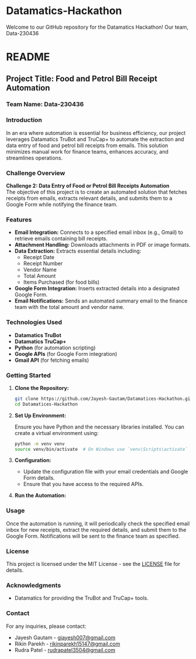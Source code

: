 # Datamatics-Hackathon
Welcome to our GitHub repository for the Datamatics Hackathon! Our team, Data-230436
# README

## Project Title: Food and Petrol Bill Receipt Automation

### Team Name:  Data-230436

### Introduction

In an era where automation is essential for business efficiency, our project leverages Datamatics TruBot and TruCap+ to automate the extraction and data entry of food and petrol bill receipts from emails. This solution minimizes manual work for finance teams, enhances accuracy, and streamlines operations.

### Challenge Overview

**Challenge 2: Data Entry of Food or Petrol Bill Receipts Automation**  
The objective of this project is to create an automated solution that fetches receipts from emails, extracts relevant details, and submits them to a Google Form while notifying the finance team.

### Features

- **Email Integration:** Connects to a specified email inbox (e.g., Gmail) to retrieve emails containing bill receipts.
- **Attachment Handling:** Downloads attachments in PDF or image formats.
- **Data Extraction:** Extracts essential details including:
  - Receipt Date
  - Receipt Number
  - Vendor Name
  - Total Amount
  - Items Purchased (for food bills)
- **Google Form Integration:** Inserts extracted details into a designated Google Form.
- **Email Notifications:** Sends an automated summary email to the finance team with the total amount and vendor name.

### Technologies Used

- **Datamatics TruBot**
- **Datamatics TruCap+**
- **Python** (for automation scripting)
- **Google APIs** (for Google Form integration)
- **Gmail API** (for fetching emails)

### Getting Started

1. **Clone the Repository:**

   ```bash
   git clone https://github.com/Jayesh-Gautam/Datamatices-Hackathon.git
   cd Datamatices-Hackathon
   ```

2. **Set Up Environment:**

   Ensure you have Python and the necessary libraries installed. You can create a virtual environment using:

   ```bash
   python -m venv venv
   source venv/bin/activate  # On Windows use `venv\Scripts\activate`
   ```

3. **Configuration:**

   - Update the configuration file with your email credentials and Google Form details.
   - Ensure that you have access to the required APIs.

4. **Run the Automation:**

### Usage

Once the automation is running, it will periodically check the specified email inbox for new receipts, extract the required details, and submit them to the Google Form. Notifications will be sent to the finance team as specified.

### License

This project is licensed under the MIT License - see the [LICENSE](LICENSE) file for details.

### Acknowledgments

- Datamatics for providing the TruBot and TruCap+ tools.

### Contact

For any inquiries, please contact:
- Jayesh Gautam - gjayesh007@gmail.com
- Rikin Parekh - rikinparekh15147@gmail.com
- Rudra Patel - rudrapatel3504@gmail.com
